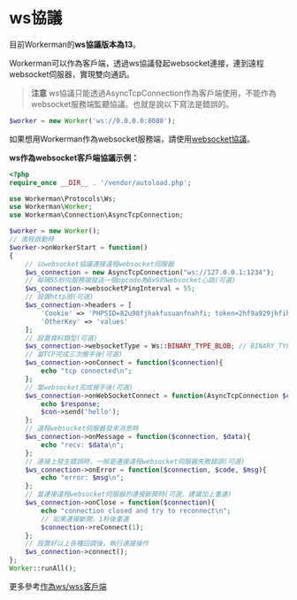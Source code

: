 # ws協議

目前Workerman的**ws協議版本為13**。

Workerman可以作為客戶端，透過ws協議發起websocket連接，連到遠程websocket伺服器，實現雙向通訊。

> **注意**
> ws協議只能透過AsyncTcpConnection作為客戶端使用，不能作為websocket服務端監聽協議。也就是說以下寫法是錯誤的。

```php
$worker = new Worker('ws://0.0.0.0:8080');
```

如果想用Workerman作為websocket服務端，請使用[websocket協議](about-websocket.md)。

**ws作為websocket客戶端協議示例：**

```php
<?php
require_once __DIR__ . '/vendor/autoload.php';

use Workerman\Protocols\Ws;
use Workerman\Worker;
use Workerman\Connection\AsyncTcpConnection;

$worker = new Worker();
// 進程啟動時
$worker->onWorkerStart = function()
{
    // 以websocket協議連接遠程websocket伺服器
    $ws_connection = new AsyncTcpConnection("ws://127.0.0.1:1234");
    // 每隔55秒向服務端發送一個opcode為0x9的websocket心跳(可選)
    $ws_connection->websocketPingInterval = 55;
    // 設置http頭(可選)
    $ws_connection->headers = [
        'Cookie' => 'PHPSID=82u98fjhakfusuanfnahfi; token=2hf9a929jhfihaf9i',
        'OtherKey' => 'values'
    ];
    // 設置資料類型(可選)
    $ws_connection->websocketType = Ws::BINARY_TYPE_BLOB; // BINARY_TYPE_BLOB為文本 BINARY_TYPE_ARRAYBUFFER為二進制
    // 當TCP完成三次握手後(可選)
    $ws_connection->onConnect = function($connection){
        echo "tcp connected\n";
    };
    // 當websocket完成握手後(可選)
    $ws_connection->onWebSocketConnect = function(AsyncTcpConnection $con, $response) {
        echo $response;
        $con->send('hello');
    };
    // 遠程websocket伺服器發來消息時
    $ws_connection->onMessage = function($connection, $data){
        echo "recv: $data\n";
    };
    // 連接上發生錯誤時，一般是連接遠程websocket伺服器失敗錯誤(可選)
    $ws_connection->onError = function($connection, $code, $msg){
        echo "error: $msg\n";
    };
    // 當連接遠程websocket伺服器的連接斷開時(可選，建議加上重連)
    $ws_connection->onClose = function($connection){
        echo "connection closed and try to reconnect\n";
        // 如果連接斷開，1秒後重連
        $connection->reConnect(1);
    };
    // 設置好以上各種回調後，執行連接操作
    $ws_connection->connect();
};
Worker::runAll();
```

更多參考[作為ws/wss客戶端](../faq/as-wss-client.md)
